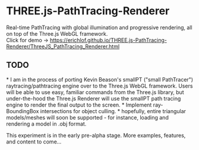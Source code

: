 # THREE.js-PathTracing-Renderer
Real-time PathTracing with global illumination and progressive rendering, all on top of the Three.js WebGL framework. <br>
Click for demo -> https://erichlof.github.io/THREE.js-PathTracing-Renderer/ThreeJS_PathTracing_Renderer.html
<h2>TODO</h2>
* I am in the process of porting Kevin Beason's smallPT ("small PathTracer") raytracing/pathtracing engine over to the Three.js WebGL framework. Users will be able to use easy, familiar commands from the Three.js library, but under-the-hood the Three.js Renderer will use the smallPT path tracing engine to render the final output to the screen.
* Implement ray-BoundingBox intersections for object culling.
* hopefully, entire triangular models/meshes will soon be supported - for instance, loading and rendering a model in .obj format.

This experiment is in the early pre-alpha stage.  More examples, features, and content to come...

